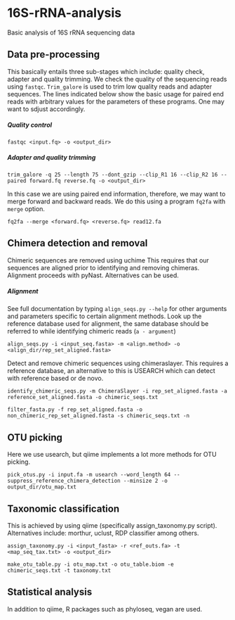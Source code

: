 # 16S-rRNA-analysis
Basic analysis of 16S rRNA sequencing data

## Data pre-processing
This basically entails three sub-stages which include: quality check, adapter and quality trimming.
We check the quality of the sequencing reads using `fastqc`. `Trim_galore` is used to trim low quality reads and adapter sequences. The lines indicated below show the basic usage for paired end reads with arbitrary values for the parameters of these programs. One may want to sdjust accordingly.

##### Quality control
```
fastqc <input.fq> -o <output_dir>
```
##### Adapter and quality trimming
```
trim_galore -q 25 --length 75 --dont_gzip --clip_R1 16 --clip_R2 16 --paired forward.fq reverse.fq -o <output_dir>
```
In this case we are using paired end information, therefore, we may want to merge forward and backward reads. We do this using a program `fq2fa` with `merge` option.
```
fq2fa --merge <forward.fq> <reverse.fq> read12.fa
```

## Chimera detection and removal
Chimeric sequences are removed using uchime
This requires that our sequences are aligned prior to identifying and removing chimeras. Alignment proceeds with pyNast. Alternatives can be used.

##### Alignment
See full documentation by typing `align_seqs.py --help` for other arguments and parameters specific to certain alignment methods. Look up the reference database used for alignment, the same database should be referred to while identifying chimeric reads (`a - argument`)
```
align_seqs.py -i <input_seq.fasta> -m <align.method> -o <align_dir/rep_set_aligned.fasta>
```

Detect and remove chimeric sequences using chimeraslayer. This requires a reference database, an alternative to this is USEARCH which can detect with reference based or de novo. 
```
identify_chimeric_seqs.py -m ChimeraSlayer -i rep_set_aligned.fasta -a reference_set_aligned.fasta -o chimeric_seqs.txt

filter_fasta.py -f rep_set_aligned.fasta -o non_chimeric_rep_set_aligned.fasta -s chimeric_seqs.txt -n
```

## OTU picking 
Here we use usearch, but qiime implements a lot more methods for OTU picking.
```
pick_otus.py -i input.fa -m usearch --word_length 64 --suppress_reference_chimera_detection --minsize 2 -o output_dir/otu_map.txt
```

## Taxonomic classification
This is achieved by using qiime (specifically assign_taxonomy.py script). Alternatives include: morthur, uclust, RDP classifier among others.
```
assign_taxonomy.py -i <input_fasta> -r <ref_outs.fa> -t <map_seq_tax.txt> -o <output_dir>

make_otu_table.py -i otu_map.txt -o otu_table.biom -e chimeric_seqs.txt -t taxonomy.txt
```

## Statistical analysis
In addition to qiime, R packages such as phyloseq, vegan are used.
